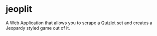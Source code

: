 # jeoplit
A Web Application that allows you to scrape a Quizlet set and creates a Jeopardy styled game out of it.
